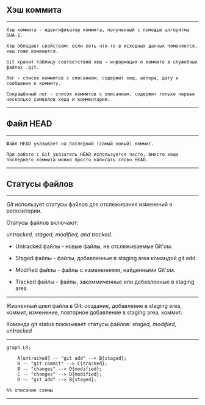     

## Хэш коммита
---
    Хэш коммита - идентификатор коммита, полученный с помощью алгоритма SHA-1.  

    Хэш обладает свойством: если хоть что-то в исходных данных поменяется, хеш тоже изменится.  

    Git хранит таблицу соответствий хеш → информация о коммите в служебных файлах .git.  

    Лог - список коммитов с описанием, содержит хеш, автора, дату и сообщение к коммиту.  

    Сокращённый лог - список коммитов с описанием, содержит только первые несколько символов хеша и комментарии.  
---
## Файл HEAD
---
    Файл HEAD указывает на последний (самый новый) коммит.  

    При работе с Git указатель HEAD используется часто, вместо хеша последнего коммита можно просто написать слово HEAD.  
--- 

## Статусы файлов
---  

  *Git* использует статусы файлов для отслеживания изменений в репозитории.  
    
Статусы файлов включают:   

_untracked,  staged, modified, and tracked._  
    
* Untracked файлы - новые файлы, не отслеживаемые Git'ом.  
    
* Staged файлы - файлы, добавленные в staging area командой git add.  
    
* Modified файлы - файлы с изменениями, найденными Git'ом.  
    
* Tracked файлы - файлы, закоммиченные или добавленные в staging area.  
--- 
    
Жизненный цикл файла в Git: создание, добавление в staging area, коммит, изменение, повторное добавление в staging area, коммит.  

Команда git status показывает статусы файлов: _staged, modified, untracked_

---


```mermaid
graph LR;

 	A[untracked] -- "git add" --> B{staged};
	B -- "git commit" --> C{tracked};
	B -- "changes" --> D{modified};
	C -- "changes" --> D{modified};
	D -- "git add" --> B{staged};

%% описание схемы
```

---


























